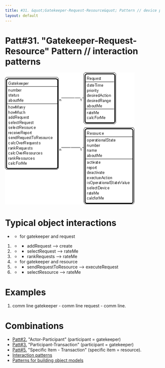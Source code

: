 ```yaml
---
title: #31. &quot;Gatekeeper-Request-Resource&quot; Pattern // device patterns
layout: default
---
```




# Patt#31. &quot;Gatekeeper-Request-Resource&quot; Pattern // interaction patterns 


 ![Strpat00000036.gif](/Strpat00000036.gif) 

# Typical object interactions 

* - for gatekeeper and request

1. - - addRequest --&gt; create
1. - - selectRequest --&gt; rateMe
1. - - rankRequests --&gt; rateMe
1. - for gatekeeper and resource

1. - - sendRequestToResource --&gt; executeRequest
1. - - selectResource --&gt; rateMe


# Examples 

1. comm line gatekeeper - comm line request - comm line.


# Combinations 

*  [Patt#2.](/2-actor-participant-pattern-transaction-patterns.html) &quot;Actor-Participant&quot; (participant = gatekeeper)
*  [Patt#3.](/3-participant-transaction-pattern-transaction-patterns.html) &quot;Participant-Transaction&quot; (participant = gatekeeper)
*  [Patt#5.](/5-specific-item-transaction-pattern-transaction-patterns.html) &quot;Specific Item - Transaction&quot; (specific item = resource).
*  [Interaction patterns](/interaction-patterns.html) 
*  [Patterns for building object models](/patterns-for-building-object-models.html) 



